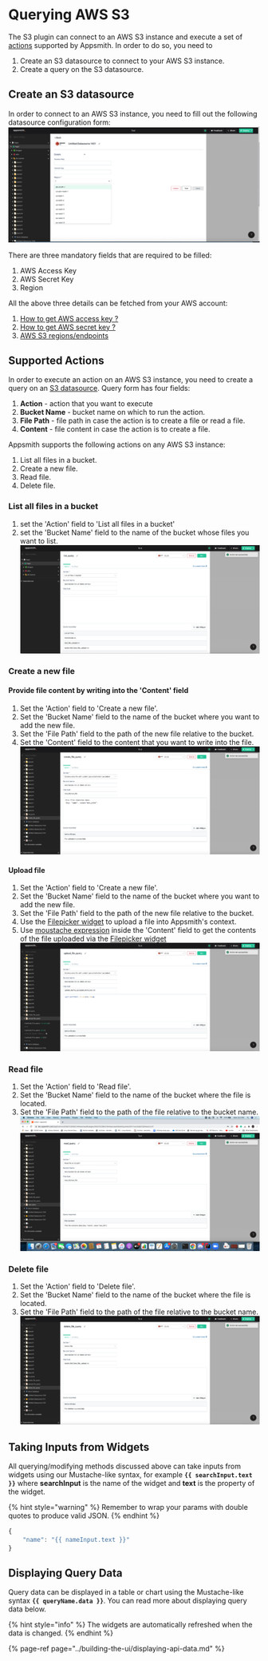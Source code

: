 # Querying AWS S3
The S3 plugin can connect to an AWS S3 instance and execute a set of [actions](#supported-actions) supported by 
Appsmith. In order to do so, you need to
1. Create an S3 datasource to connect to your AWS S3 instance.
2. Create a query on the S3 datasource.

## Create an S3 datasource
In order to connect to an AWS S3 instance, you need to fill out the following datasource configuration form:
![Click to expand](../../.gitbook/assets/s3_create_datasource.png)

There are three mandatory fields that are required to be filled: 
1. AWS Access Key
2. AWS Secret Key
3. Region

All the above three details can be fetched from your AWS account:
1. [How to get AWS access key ?](https://aws.amazon.com/premiumsupport/knowledge-center/create-access-key/)
2. [How to get AWS secret key ?](https://aws.amazon.com/blogs/security/wheres-my-secret-access-key/#:~:text=Secret%20access%20keys%20are%E2%80%94as,key%20after%20its%20initial%20creation.)
3. [AWS S3 regions/endpoints](https://docs.aws.amazon.com/general/latest/gr/rande.html)

## Supported Actions
In order to execute an action on an AWS S3 instance, you need to create a query on an [S3 datasource](#create-an-s3-datasource). 
Query form has four fields:
1. **Action** - action that you want to execute
2. **Bucket Name** - bucket name on which to run the action. 
3. **File Path** - file path in case the action is to create a file or read a file.
4. **Content**  - file content in case the action is to create a file.

Appsmith supports the following actions on any AWS S3 instance:
1. List all files in a bucket.
2. Create a new file.
3. Read file.
4. Delete file.

### List all files in a bucket
1. set the 'Action' field to 'List all files in a bucket'
2. set the 'Bucket Name' field to the name of the bucket whose files you want to list.
![Click to expand](../../.gitbook/assets/s3_list_query.png)

### Create a new file
#### Provide file content by writing into the 'Content' field
1. Set the 'Action' field to 'Create a new file'.
2. Set the 'Bucket Name' field to the name of the bucket where you want to add the new file.
3. Set the 'File Path' field to the path of the new file relative to the bucket.
4. Set the 'Content' field to the content that you want to write into the file.
![Click to expand](../../.gitbook/assets/s3_create_query.png)
   
#### Upload file
1. Set the 'Action' field to 'Create a new file'.
2. Set the 'Bucket Name' field to the name of the bucket where you want to add the new file.
3. Set the 'File Path' field to the path of the new file relative to the bucket.
4. Use the [Filepicker widget](https://docs.appsmith.com/widget-reference/filepicker) to upload a file into Appsmith's 
   context.
5. Use [moustache expression](#taking-inputs-from-widgets) inside the 'Content' field to get the contents of the file 
   uploaded via 
   the [Filepicker 
   widget](https://docs.appsmith.com/widget-reference/filepicker)
![Click to expand](../../.gitbook/assets/s3_upload_query_using_filepicker.png) 
   
### Read file
1. Set the 'Action' field to 'Read file'.
2. Set the 'Bucket Name' field to the name of the bucket where the file is located.
3. Set the 'File Path' field to the path of the file relative to the bucket name.
![Click to expand](../../.gitbook/assets/s3_read_query.png)
   
### Delete file
1. Set the 'Action' field to 'Delete file'.
2. Set the 'Bucket Name' field to the name of the bucket where the file is located.
3. Set the 'File Path' field to the path of the file relative to the bucket name.
![Click to expand](../../.gitbook/assets/s3_delete_query.png)

## Taking Inputs from Widgets

All querying/modifying methods discussed above can take inputs from widgets using our Mustache-like syntax, for example **`{{ searchInput.text }}`** where **searchInput** is the name of the widget and **text** is the property of the widget.

{% hint style="warning" %}
Remember to wrap your params with double quotes to produce valid JSON.
{% endhint %}

```javascript
{
    "name": "{{ nameInput.text }}"
}
```

## Displaying Query Data

Query data can be displayed in a table or chart using the Mustache-like syntax **`{{ queryName.data }}`**. You can read more about displaying query data below.

{% hint style="info" %}
The widgets are automatically refreshed when the data is changed.
{% endhint %}

{% page-ref page="../building-the-ui/displaying-api-data.md" %}
